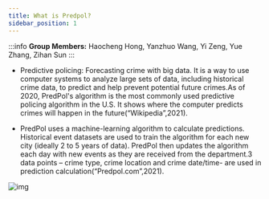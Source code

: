 ```yaml
---
title: What is Predpol?
sidebar_position: 1
---
```

:::info
**Group Members:**
Haocheng Hong, Yanzhuo Wang, Yi Zeng, Yue Zhang, Zihan Sun
:::


- Predictive policing: Forecasting crime with big data. It is a way to use computer systems to analyze large sets of data, including historical crime data, to predict and help prevent potential future crimes.As of 2020, PredPol's algorithm is the most commonly used predictive policing algorithm in the U.S. It shows where the computer predicts crimes will happen in the future(“Wikipedia”,2021).

- PredPol uses a machine-learning algorithm to calculate predictions. Historical event datasets are used to train the algorithm for each new city (ideally 2 to 5 years of data). PredPol then updates the algorithm each day with new events as they are received from the department.3 data points – crime type, crime location and crime date/time- are used in prediction calculation(“Predpol.com”,2021).

![img](https://lh6.googleusercontent.com/RJt0sDxt33t9CLdu_miovj2MK42bimjSea3JSnKK4pGOlOYn8Yb0dkA3-goaPitwAu-TAOCtUgmgkUz16bxi0zCamnO7IZwfRwYYturQrq6FwxHI-Jy7ZCdwluId4T4YdP7NIS28#width-full)
<!-- 
<div  align="center">   
<img src="https://lh6.googleusercontent.com/RJt0sDxt33t9CLdu_miovj2MK42bimjSea3JSnKK4pGOlOYn8Yb0dkA3-goaPitwAu-TAOCtUgmgkUz16bxi0zCamnO7IZwfRwYYturQrq6FwxHI-Jy7ZCdwluId4T4YdP7NIS28" width="100%" height="50%">
</div> -->